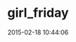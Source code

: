---
layout: post
title:  "girl_friday"
repo:   "mperham/girl_friday"
date:   2015-02-18 10:44:06
gemurl: https://github.com/mperham/girl_friday
---